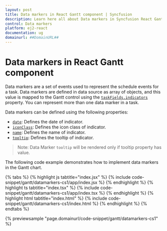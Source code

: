 ```yaml
---
layout: post
title: Data markers in React Gantt component | Syncfusion
description: Learn here all about Data markers in Syncfusion React Gantt component of Syncfusion Essential JS 2 and more.
control: Data markers 
platform: ej2-react
documentation: ug
domainurl: ##DomainURL##
---
```


# Data markers in React Gantt component

Data markers are a set of events used to represent the schedule events for a task. Data markers are defined in data source as array of objects, and this value is mapped to the Gantt control using the [`taskFields.indicators`](https://ej2.syncfusion.com/react/documentation/api/gantt/taskFields/#indicators) property. You can represent more than one data marker in a task.

Data markers can be defined using the following properties:

* [`date`](https://ej2.syncfusion.com/react/documentation/api/gantt/iIndicator/#date): Defines the date of indicator.
* [`iconClass`](https://ej2.syncfusion.com/react/documentation/api/gantt/iIndicator/#iconclass): Defines the icon class of indicator.
* [`name`](https://ej2.syncfusion.com/react/documentation/api/gantt/iIndicator/#name): Defines the name of indicator.
* [`tooltip`](https://ej2.syncfusion.com/react/documentation/api/gantt/iIndicator/#tooltip): Defines the tooltip of indicator.

>Note: Data Marker `tooltip` will be rendered only if tooltip property has value.

The following code example demonstrates how to implement data markers in the Gantt chart.

{% tabs %}
{% highlight js tabtitle="index.jsx" %}
{% include code-snippet/gantt/datamarkers-cs1/app/index.jsx %}
{% endhighlight %}
{% highlight ts tabtitle="index.tsx" %}
{% include code-snippet/gantt/datamarkers-cs1/app/index.tsx %}
{% endhighlight %}
{% highlight html tabtitle="index.html" %}
{% include code-snippet/gantt/datamarkers-cs1/index.html %}
{% endhighlight %}
{% endtabs %}
        
{% previewsample "page.domainurl/code-snippet/gantt/datamarkers-cs1" %}